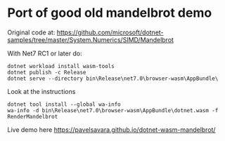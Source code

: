 # Port of good old mandelbrot demo

Original code at: https://github.com/microsoft/dotnet-samples/tree/master/System.Numerics/SIMD/Mandelbrot

With Net7 RC1 or later do:
```
dotnet workload install wasm-tools
dotnet publish -c Release
dotnet serve --directory bin\Release\net7.0\browser-wasm\AppBundle\
```

Look at the instructions
```
dotnet tool install --global wa-info
wa-info -d bin\Release\net7.0\browser-wasm\AppBundle\dotnet.wasm -f RenderMandelbrot
```


Live demo here https://pavelsavara.github.io/dotnet-wasm-mandelbrot/